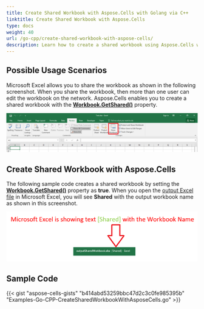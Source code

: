 ```yaml
---  
title: Create Shared Workbook with Aspose.Cells with Golang via C++  
linktitle: Create Shared Workbook with Aspose.Cells  
type: docs  
weight: 40  
url: /go-cpp/create-shared-workbook-with-aspose-cells/  
description: Learn how to create a shared workbook using Aspose.Cells with Golang via C++.  
---  
```


## **Possible Usage Scenarios**  

Microsoft Excel allows you to share the workbook as shown in the following screenshot. When you share the workbook, then more than one user can edit the workbook on the network. Aspose.Cells enables you to create a shared workbook with the [**Workbook.GetShared()**](https://reference.aspose.com/cells/go-cpp/workbooksettings/getshared/) property.  

![todo:image_alt_text](create-shared-workbook-with-aspose-cells_1.png)  

## **Create Shared Workbook with Aspose.Cells**  

The following sample code creates a shared workbook by setting the [**Workbook.GetShared()**](https://reference.aspose.com/cells/go-cpp/workbooksettings/getshared/) property as **true**. When you open the [output Excel file](55541786.xlsx) in Microsoft Excel, you will see **Shared** with the output workbook name as shown in this screenshot.  

![todo:image_alt_text](create-shared-workbook-with-aspose-cells_2.png)  

## **Sample Code**  

{{< gist "aspose-cells-gists" "b414abd53259bbc47d2c3c0fe985395b" "Examples-Go-CPP-CreateSharedWorkbookWithAsposeCells.go" >}}